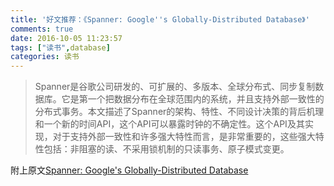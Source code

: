 ```yaml
---
title: '好文推荐：《Spanner: Google''s Globally-Distributed Database》'
comments: true
date: 2016-10-05 11:23:57
tags: ["读书",database]
categories: 读书
---
```


> Spanner是谷歌公司研发的、可扩展的、多版本、全球分布式、同步复制数据库。它是第一个把数据分布在全球范围内的系统，并且支持外部一致性的分布式事务。本文描述了Spanner的架构、特性、不同设计决策的背后机理和一个新的时间API，这个API可以暴露时钟的不确定性。这个API及其实现，对于支持外部一致性和许多强大特性而言，是非常重要的，这些强大特性包括：非阻塞的读、不采用锁机制的只读事务、原子模式变更。

附上原文[Spanner: Google's Globally-Distributed Database](/uploads/spanner.pdf)

